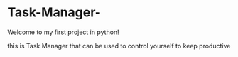 # Task-Manager-
Welcome to my first project in python!

this is Task Manager that can be used to control yourself to keep productive
